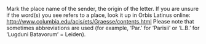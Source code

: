 Mark the place name of the sender, the origin of the letter. If you are unsure if the word(s) you see refers to a place, look it up in Orbis Latinus online: http://www.columbia.edu/acis/ets/Graesse/contents.html Please note that sometimes abbreviations are used (for example, ‘Par.’ for ‘Parisii’  or ‘L.B.’ for ‘Lugduni Batavorum’ = Leiden).
